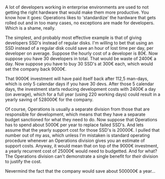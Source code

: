 A lot of developers working in enterprise environments are used to not getting the right hardware that would make them more productive. You know how it goes: Operations likes to 'standardize' the hardware that gets rolled out and in too many cases, no exceptions are made for developers. Which is a shame, really.

The simplest, and probably most effective example is that of giving developers SSD's instead of regular disks. I'm willing to bet that using an SSD instead of a regular disk could save an hour of lost time per day, per developer on average. Suppose the hourly cost of a developer is 80€. Now suppose you have 30 developers in total. That would be waste of 2400€ a day. Now suppose you have to buy 30 SSD's at 300€ each, which would set the company back 9000€. 

That 9000€ investment will have paid itself back after 112,5 man-days, which is only 5 calendar days if you have 30 devs. After those 5 calendar days, the investment starts reducing development costs with 2400€ a day (on average), which for a full year (using 220 working days) could result in a yearly saving of 528000€ for the company. 

Of course, Operations is usually a separate division from those that are responsible for development, which means that they have a separate budget sanctioned for what they need to do. Now suppose that Operations has to spend about 5000€ per year to replace failed SSD's. And lets assume that the yearly support cost for those SSD's is 20000€. I pulled that number out of my ass, which unless I'm mistaken is standard operating procedure whenever an Operations division gives you an estimate of support costs. Anyway, it would mean that on top of the 9000€ investment, a yearly recurrent cost of 25000€ would need to budgetted. And for what? The Operations division can't demonstrate a single benefit for *their* division to justify the cost.

Nevermind the fact that the company would save about 500000€ a year...